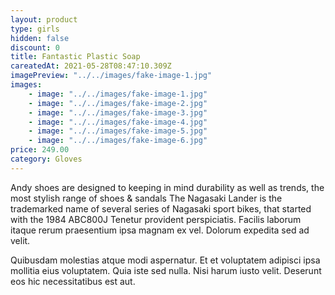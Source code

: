 ```yaml
---
layout: product
type: girls
hidden: false
discount: 0
title: Fantastic Plastic Soap
careatedAt: 2021-05-28T08:47:10.309Z
imagePreview: "../../images/fake-image-1.jpg"
images:
    - image: "../../images/fake-image-1.jpg"
    - image: "../../images/fake-image-2.jpg"
    - image: "../../images/fake-image-3.jpg"
    - image: "../../images/fake-image-4.jpg"
    - image: "../../images/fake-image-5.jpg"
    - image: "../../images/fake-image-6.jpg"
price: 249.00
category: Gloves
---
```

Andy shoes are designed to keeping in mind durability as well as trends, the most stylish range of shoes & sandals
The Nagasaki Lander is the trademarked name of several series of Nagasaki sport bikes, that started with the 1984 ABC800J
Tenetur provident perspiciatis. Facilis laborum itaque rerum praesentium ipsa magnam ex vel. Dolorum expedita sed ad velit.
 Quibusdam molestias atque modi aspernatur. Et et voluptatem adipisci ipsa mollitia eius voluptatem. Quia iste sed nulla. Nisi harum iusto velit. Deserunt eos hic necessitatibus est aut.
